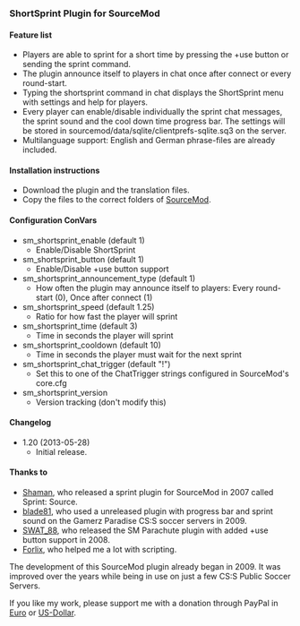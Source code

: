 ### ShortSprint Plugin for SourceMod

#### Feature list
* Players are able to sprint for a short time by pressing the +use button or sending the sprint command.
* The plugin announce itself to players in chat once after connect or every round-start.
* Typing the shortsprint command in chat displays the ShortSprint menu with settings and help for players.
* Every player can enable/disable individually the sprint chat messages, the sprint sound and the cool down time progress bar. The settings will be stored in sourcemod/data/sqlite/clientprefs-sqlite.sq3 on the server.
* Multilanguage support: English and German phrase-files are already included.

#### Installation instructions
* Download the plugin and the translation files.
* Copy the files to the correct folders of [SourceMod](http://www.sourcemod.net "SourceMod: Half-Life 2 Scripting").

#### Configuration ConVars
* sm_shortsprint_enable (default 1)
    * Enable/Disable ShortSprint
* sm_shortsprint_button (default 1)
    * Enable/Disable +use button support
* sm_shortsprint_announcement_type (default 1)
    * How often the plugin may announce itself to players: Every round-start (0), Once after connect (1)
* sm_shortsprint_speed (default 1.25)
    * Ratio for how fast the player will sprint
* sm_shortsprint_time (default 3)
    * Time in seconds the player will sprint
* sm_shortsprint_cooldown (default 10)
    * Time in seconds the player must wait for the next sprint
* sm_shortsprint_chat_trigger (default "!")
    * Set this to one of the ChatTrigger strings configured in SourceMod's core.cfg
* sm_shortsprint_version
    * Version tracking (don't modify this)

#### Changelog
* 1.20 (2013-05-28)
    * Initial release.

#### Thanks to
* [Shaman](http://forums.alliedmods.net/member.php?u=23292 "AlliedModders - View Profile: Shaman"), who released a sprint plugin for SourceMod in 2007 called Sprint: Source.
* [blade81](http://forums.alliedmods.net/member.php?u=15144 "AlliedModders - View Profile: blade81"), who used a unreleased plugin with progress bar and sprint sound on the Gamerz Paradise CS:S soccer servers in 2009.
* [SWAT_88](http://forums.alliedmods.net/member.php?u=34532 "AlliedModders - View Profile: SWAT_88"), who released the SM Parachute plugin with added +use button support in 2008.
* [Forlix](http://forums.alliedmods.net/member.php?u=45536 "AlliedModders - View Profile: Forlix"), who helped me a lot with scripting.

The development of this SourceMod plugin already began in 2009. It was improved over the years while being in use on just a few CS:S Public Soccer Servers.

If you like my work, please support me with a donation through PayPal in [Euro](https://www.paypal.com/cgi-bin/webscr?cmd=_s-xclick&hosted_button_id=S4AX8LYGD24M6 "Donate through PayPal in Euro") or [US-Dollar](https://www.paypal.com/cgi-bin/webscr?cmd=_s-xclick&hosted_button_id=CH5NFE2GMCS6N "Donate through PayPal in US-Dollar").